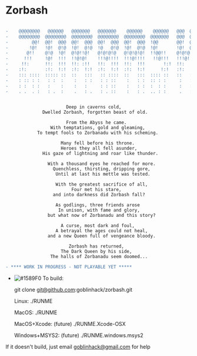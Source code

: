 # Zorbash
                        
```diff

-    @@@@@@@@   @@@@@@   @@@@@@@   @@@@@@@    @@@@@@    @@@@@@   @@@  @@@  
-    @@@@@@@@  @@@@@@@@  @@@@@@@@  @@@@@@@@  @@@@@@@@  @@@@@@@   @@@  @@@  
-         @@!  @@!  @@@  @@!  @@@  @@!  @@@  @@!  @@@  !@@       @@!  @@@  
-        !@!   !@!  @!@  !@!  @!@  !@   @!@  !@!  @!@  !@!       !@!  @!@  
-       @!!    @!@  !@!  @!@!!@!   @!@!@!@   @!@!@!@!  !!@@!!    @!@!@!@!  
-      !!!     !@!  !!!  !!@!@!    !!!@!!!!  !!!@!!!!   !!@!!!   !!!@!!!!  
-     !!:      !!:  !!!  !!: :!!   !!:  !!!  !!:  !!!       !:!  !!:  !!!  
-    :!:       :!:  !:!  :!:  !:!  :!:  !:!  :!:  !:!      !:!   :!:  !:!  
-    ::: ::::  ::::: ::  ::   :::   :: ::::  ::   :::  :::: ::   ::   :::  
-    : :: : :   : :  :    :   : :   : : ::    :   : :  :: : :     :   : : 
-    : :  : :   :    :    :   :     : : ::    :   : :  :  : :     :   : : 
-    . .  . :   : .  :    .   : .   : . ::    :   : .  .. : :     .   : : 

```
```

                       Deep in caverns cold,
              Dwelled Zorbash, forgotten beast of old.

                       From the Abyss he came.
                 With temptations, gold and gleaming,
            To tempt fools to Zorbanadu with his scheming.

                     Many fell before his throne.
                     Heroes they all fell asunder,
              His gaze of lightning and roar like thunder.

                With a thousand eyes he reached for more.
                  Quenchless, thirsting, dripping gore,
                   Until at last his mettle was tested.

                   With the greatest sacrifice of all,
                         Four met his stare, 
                  and into darkness did Zorbash fall?

                   As godlings, three friends arose
                    In unison, with fame and glory,
                but what now of Zorbanadu and this story?

                     A curse, most dark and foul,
                   A betrayal the ages could not heal,
                and a new Queen full of vengeance bloody.

                        Zorbash has returned,
                     The Dark Queen by his side,
                 The halls of Zorbanadu seem doomed...

```

```diff
- **** WORK IN PROGRESS - NOT PLAYABLE YET *****
```

- ![#1589F0](https://placehold.it/15/1589F0/000000?text=+) 
To build:

    git clone git@github.com:goblinhack/zorbash.git

    Linux:
        ./RUNME

    MacOS:
        ./RUNME

    MacOS+Xcode: (future)
        ./RUNME.Xcode-OSX

    Windows+MSYS2: (future)
        ./RUNME.windows.msys2

If it doesn't build, just email goblinhack@gmail.com for help
